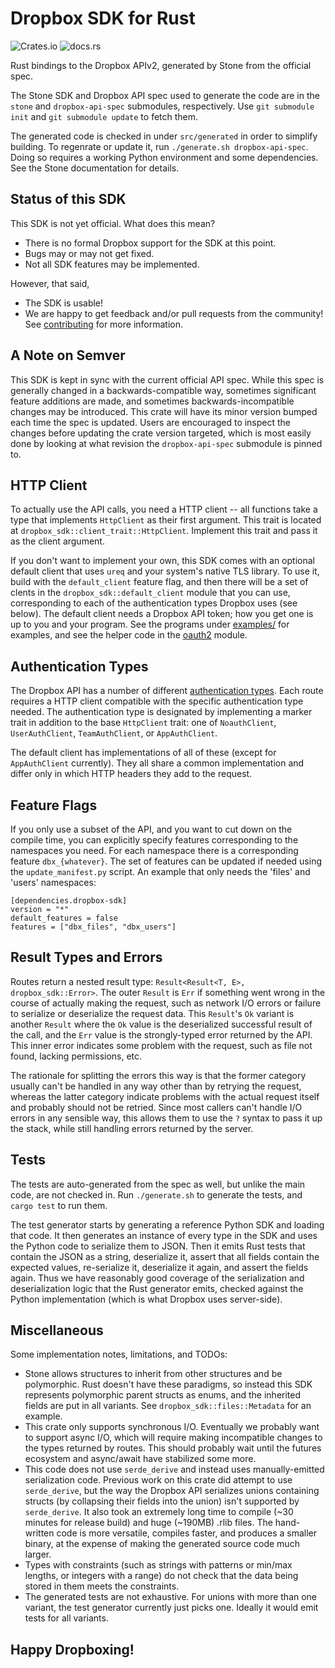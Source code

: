 # Dropbox SDK for Rust

![Crates.io](https://img.shields.io/crates/v/dropbox-sdk)
![docs.rs](https://docs.rs/dropbox-sdk/badge.svg)

Rust bindings to the Dropbox APIv2, generated by Stone from the official spec.

The Stone SDK and Dropbox API spec used to generate the code are in the `stone`
and `dropbox-api-spec` submodules, respectively. Use `git submodule init` and
`git submodule update` to fetch them.

The generated code is checked in under `src/generated` in order to simplify
building. To regenrate or update it, run `./generate.sh dropbox-api-spec`.
Doing so requires a working Python environment and some dependencies. See the
Stone documentation for details.

## Status of this SDK

This SDK is not yet official. What does this mean?
* There is no formal Dropbox support for the SDK at this point.
* Bugs may or may not get fixed.
* Not all SDK features may be implemented.

However, that said,
* The SDK is usable!
* We are happy to get feedback and/or pull requests from the community! See
[contributing](CONTRIBUTING.md) for more information.

## A Note on Semver

This SDK is kept in sync with the current official API spec. While this spec is
generally changed in a backwards-compatible way, sometimes significant feature
additions are made, and sometimes backwards-incompatible changes may be
introduced. This crate will have its minor version bumped each time the spec is
updated. Users are encouraged to inspect the changes before updating the crate
version targeted, which is most easily done by looking at what revision the
`dropbox-api-spec` submodule is pinned to.

## HTTP Client

To actually use the API calls, you need a HTTP client -- all functions take a
type that implements `HttpClient` as their first argument.  This trait is
located at `dropbox_sdk::client_trait::HttpClient`. Implement this trait and
pass it as the client argument.

If you don't want to implement your own, this SDK comes with an optional
default client that uses `ureq` and your system's native TLS library.  To use
it, build with the `default_client` feature flag, and then there will be a
set of clents in the `dropbox_sdk::default_client` module that you can use,
corresponding to each of the authentication types Dropbox uses (see below). The
default client needs a Dropbox API token; how you get one is up to you and your
program. See the programs under [examples/](examples/) for examples, and see
the helper code in the [oauth2](src/oauth2.rs) module.

## Authentication Types

The Dropbox API has a number of different [authentication types]. Each route
requires a HTTP client compatible with the specific authentication type needed.
The authentication type is designated by implementing a marker trait in
addition to the base `HttpClient` trait: one of `NoauthClient`,
`UserAuthClient`, `TeamAuthClient`, or `AppAuthClient`.

The default client has implementations of all of these (except for
`AppAuthClient` currently). They all share a common implementation and differ
only in which HTTP headers they add to the request.

[authentication types]: https://www.dropbox.com/developers/reference/auth-types

## Feature Flags

If you only use a subset of the API, and you want to cut down on the compile
time, you can explicitly specify features corresponding to the namespaces you
need. For each namespace there is a corresponding feature `dbx_{whatever}`. The
set of features can be updated if needed using the `update_manifest.py` script.
An example that only needs the 'files' and 'users' namespaces:
```
[dependencies.dropbox-sdk]
version = "*"
default_features = false
features = ["dbx_files", "dbx_users"]
```

## Result Types and Errors

Routes return a nested result type: `Result<Result<T, E>, dropbox_sdk::Error>`.
The outer `Result` is `Err` if something went wrong in the course of actually
making the request, such as network I/O errors or failure to serialize or
deserialize the request data. This `Result`'s `Ok` variant is another `Result`
where the `Ok` value is the deserialized successful result of the call, and the
`Err` value is the strongly-typed error returned by the API. This inner error
indicates some problem with the request, such as file not found, lacking
permissions, etc.

The rationale for splitting the errors this way is that the former category
usually can't be handled in any way other than by retrying the request, whereas
the latter category indicate problems with the actual request itself and
probably should not be retried. Since most callers can't handle I/O errors in
any sensible way, this allows them to use the `?` syntax to pass it up the
stack, while still handling errors returned by the server.

## Tests

The tests are auto-generated from the spec as well, but unlike the main code,
are not checked in. Run `./generate.sh` to generate the tests, and `cargo test`
to run them.

The test generator starts by generating a reference Python SDK and loading that
code. It then generates an instance of every type in the SDK and uses the
Python code to serialize them to JSON. Then it emits Rust tests that contain
the JSON as a string, deserialize it, assert that all fields contain the
expected values, re-serialize it, deserialize it again, and assert the fields
again. Thus we have reasonably good coverage of the serialization and
deserialization logic that the Rust generator emits, checked against the Python
implementation (which is what Dropbox uses server-side).

## Miscellaneous

Some implementation notes, limitations, and TODOs:
 * Stone allows structures to inherit from other structures and be polymorphic.
   Rust doesn't have these paradigms, so instead this SDK represents
   polymorphic parent structs as enums, and the inherited fields are put in all
   variants.  See `dropbox_sdk::files::Metadata` for an example.
 * This crate only supports synchronous I/O. Eventually we probably want to
   support async I/O, which will require making incompatible changes to the
   types returned by routes. This should probably wait until the futures
   ecosystem and async/await have stabilized some more.
 * This code does not use `serde_derive` and instead uses manually-emitted
   serialization code. Previous work on this crate did attempt to use
   `serde_derive`, but the way the Dropbox API serializes unions containing
   structs (by collapsing their fields into the union) isn't supported by
   `serde_derive`. It also took an extremely long time to compile (~30 minutes
   for release build) and huge (~190MB) .rlib files. The hand-written code is
   more versatile, compiles faster, and produces a smaller binary, at the
   expense of making the generated source code much larger.
 * Types with constraints (such as strings with patterns or min/max lengths, or
   integers with a range) do not check that the data being stored in them meets
   the constraints.
 * The generated tests are not exhaustive. For unions with more than one
   variant, the test generator currently just picks one. Ideally it would emit
   tests for all variants.

## Happy Dropboxing!
